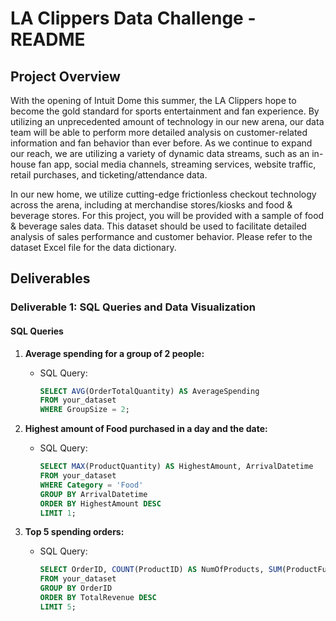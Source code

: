 # LA Clippers Data Challenge - README

## Project Overview

With the opening of Intuit Dome this summer, the LA Clippers hope to become the gold standard for sports entertainment and fan experience. By utilizing an unprecedented amount of technology in our new arena, our data team will be able to perform more detailed analysis on customer-related information and fan behavior than ever before. As we continue to expand our reach, we are utilizing a variety of dynamic data streams, such as an in-house fan app, social media channels, streaming services, website traffic, retail purchases, and ticketing/attendance data.

In our new home, we utilize cutting-edge frictionless checkout technology across the arena, including at merchandise stores/kiosks and food & beverage stores. For this project, you will be provided with a sample of food & beverage sales data. This dataset should be used to facilitate detailed analysis of sales performance and customer behavior. Please refer to the dataset Excel file for the data dictionary.

## Deliverables

### Deliverable 1: SQL Queries and Data Visualization

#### SQL Queries

1. **Average spending for a group of 2 people:**
    - SQL Query:
      ```sql
      SELECT AVG(OrderTotalQuantity) AS AverageSpending
      FROM your_dataset
      WHERE GroupSize = 2;
      ```

2. **Highest amount of Food purchased in a day and the date:**
    - SQL Query:
      ```sql
      SELECT MAX(ProductQuantity) AS HighestAmount, ArrivalDatetime
      FROM your_dataset
      WHERE Category = 'Food'
      GROUP BY ArrivalDatetime
      ORDER BY HighestAmount DESC
      LIMIT 1;
      ```

3. **Top 5 spending orders:**
    - SQL Query:
      ```sql
      SELECT OrderID, COUNT(ProductID) AS NumOfProducts, SUM(ProductFullPrice) AS TotalRevenue, RANK() OVER (ORDER BY SUM(ProductFullPrice) DESC) AS Rank
      FROM your_dataset
      GROUP BY OrderID
      ORDER BY TotalRevenue DESC
      LIMIT 5;
      ```


